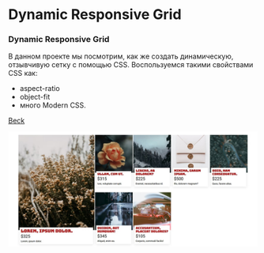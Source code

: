 # Dynamic Responsive Grid
### Dynamic Responsive Grid
В данном проекте мы посмотрим, как же создать динамическую, отзывчивую сетку с помощью CSS.
Воспользуемся такими свойствами CSS как:
- aspect-ratio
- object-fit
- много Modern CSS.

[Beck](https://vk.com/beckyuldashev)

![Resume cv](/preview.jpg)